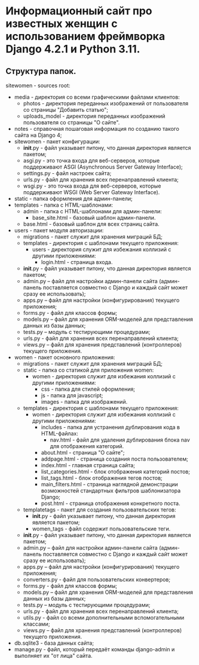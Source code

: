 # Информационный сайт про известных женщин с использованием фреймворка Django 4.2.1 и Python 3.11.
## Структура папок.
sitewomen - sources root:
- media - директория со всеми графическими файлами клиентов:
    - photos - директория переданных изображений от пользователя со страницы "Добавить статью"; 
    - uploads_model - директория переданных изображений пользователя со страницы "О сайте". 
- notes - справочная пошаговая информация по созданию такого сайта на Django 4;
- sitewomen - пакет конфигурации:
    - __init__.py - файл указывает питону, что данная директория является пакетом;
    - asgi.py - это точка входа для веб-серверов, которые поддерживают ASGI (Asynchronous Server Gateway Interface);
    - settings.py - файл настроек сайта;
    - urls.py - файл для хранения всех перенаправлений клиента;
    - wsgi.py -  это точка входа для веб-серверов, которые поддерживают WSGI (Web Server Gateway Interface).
- static - папка оформления для админ-панели;
- templates - папка с HTML-шаблонами:
    - admin - папка с HTML-шаблонами для админ-панели:
        - base_site.html - базовый шаблон админ-панели.
    - base.html - базовый шаблон для всех страниц сайта.
- users - пакет модуля авторизации:
    - migrations - пакет служит для хранения миграций БД;
    - templates - директория с шаблонами текущего приложения:
        - users - директория служит для избежания коллизий с другими приложениями: 
            - login.html - страница входа.
    - __init__.py - файл указывает питону, что данная директория является пакетом;
    - admin.py – файл для настройки админ-панели сайта (админ-панель поставляется совместно с Django и каждый сайт может сразу ее использовать);
    - apps.py – файл для настройки (конфигурирования) текущего приложения;
    - forms.py - файл для классов формы;
    - models.py – файл для хранения ORM-моделей для представления данных из базы данных;
    - tests.py – модуль с тестирующими процедурами;
    - urls.py - файл для хранения всех перенаправлений клиента;
    - views.py – файл для хранения представлений (контроллеров) текущего приложения. 
- women - пакет основного приложения:
    - migrations - пакет служит для хранения миграций БД;
    - static - папка со статикой для приложения women:
        - women - директория служит для избежания коллизий с другими приложениями:  
            - css - папка для стилей оформления;
            - js - папка для javascript;
            - images - папка для изображений.
    - templates - директория с шаблонами текущего приложения:
        - women - директория служит для избежания коллизий с другими приложениями: 
            - includes - папка для устранения дублирования кода в HTML-файлах:
                - nav.html - файл для удаления дублирования блока nav для отображения категорий. 
            - about.html - страница "О сайте"; 
            - addpage.html - страница создания поста пользователем;
            - index.html - главная страница сайта;
            - list_categories.html - блок отображения категорий постов;
            - list_tags.html - блок отображения тегов постов;
            - main_filters.html - страница наглядной демонстрации возможностей стандартных фильтров шаблонизатора Django;
            - post.html - страница отображения конкретного поста.
    - templatetags - пакет для создания пользовательских тегов:
        - __init__.py - файл указывает питону, что данная директория является пакетом;
        - women_tags - файл содержит пользовательские теги.
    - __init__.py - файл указывает питону, что данная директория является пакетом;
    - admin.py – файл для настройки админ-панели сайта (админ-панель поставляется совместно с Django и каждый сайт может сразу ее использовать);
    - apps.py – файл для настройки (конфигурирования) текущего приложения;
    - converters.py - файл для пользовательских конвертеров;
    - forms.py - файл для классов формы;
    - models.py – файл для хранения ORM-моделей для представления данных из базы данных;
    - tests.py – модуль с тестирующими процедурами;
    - urls.py - файл для хранения всех перенаправлений клиента;
    - utils.py - файл со всеми дополнительными вспомогательными классами;
    - views.py – файл для хранения представлений (контроллеров) текущего приложения. 
- db.sqlite3 - база данных сайта;
- manage.py - файл, который передаёт команды django-admin и выполняет их "от лица" сайта.